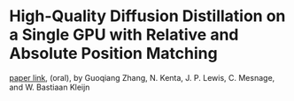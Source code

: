 # High-Quality Diffusion Distillation on a Single GPU with Relative and Absolute Position Matching

[paper link](https://arxiv.org/abs/2503.20744), (oral), by Guoqiang Zhang, N. Kenta, J. P. Lewis, C. Mesnage, and W. Bastiaan Kleijn



